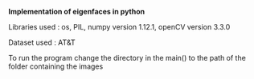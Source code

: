 **Implementation of eigenfaces in python**

Libraries used : os, PIL, numpy version 1.12.1, openCV version 3.3.0   

Dataset used : AT&T

To run the program change the directory in the main() to the path of the folder containing the images
